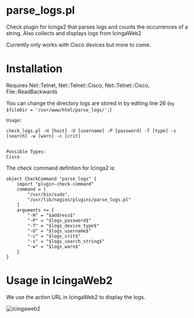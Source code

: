 # parse_logs.pl
Check plugin for Icinga2 that parses logs and counts the occurrences of a string. Also collects and displays logs from IcingaWeb2

Currently only works with Cisco devices but more to come.

# Installation
Requires Net::Telnet, Net::Telnet::Cisco, Net::Telnet::Cisco, File::ReadBackwards

You can change the directory logs are stored in by editing line 26 (`my $fileDir = '/var/www/html/parse_logs/';`)

```
Usage:

check_logs.pl -H [host] -U [username] -P [password] -T [type] -s [search] -w [warn] -c [crit]


Possible Types:
Cisco
```

The check command defintion for Icinga2 is:
```
object CheckCommand "parse_logs" {
    import "plugin-check-command"
    command = [
        "/usr/bin/sudo",
        "/usr/lib/nagios/plugins/parse_logs.pl"
    ]
    arguments += {
        "-H" = "$address$"
        "-P" = "$logs_password$"
        "-T" = "$logs_device_type$"
        "-U" = "$logs_username$"
        "-c" = "$logs_crit$"
        "-s" = "$logs_search_string$"
        "-w" = "$logs_warn$"
    }
}
```


# Usage in IcingaWeb2
We use the action URL in IcingaWeb2 to display the logs. 

![icingaweb2](https://i.imgur.com/McSyANF.png)


